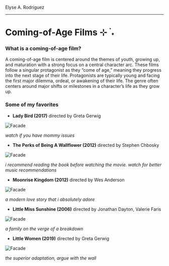 Elyse A. Rodriguez

____________________________________________

# Coming-of-Age Films ⊹ ࣪ ˖
### What is a coming-of-age film?
A coming-of-age film is centered around the themes of youth, growing up, and maturation with a strong focus on a central character arc. These films follow a singular protagonist as they “come of age,” meaning they progress into the next stage of their life. Protagonists are typically young and facing the first major dilemma, ordeal, or awakening of their life. The genre often centers around major shifts or milestones in a character’s life as they grow up. 
### Some of my favorites
- **Lady Bird (2017)** directed by Greta Gerwig

![Facade](https://i.pinimg.com/originals/06/6f/1d/066f1d127eb9f995d14de0cd15442d26.png)

*watch if you have mommy issues*

- **The Perks of Being A Wallflower (2012)** directed by Stephen Chbosky

![Facade](https://i.pinimg.com/originals/64/c9/c4/64c9c43657f40b74f7eb40b10bfe6efe.jpg)

*i recommend reading the book before watching the movie. watch for better music recommendations*

- **Moonrise Kingdom (2012)** directed by Wes Anderson

![Facade](https://i.pinimg.com/originals/50/16/da/5016dad0b4f6f364c9512f1fc4012513.png)

*a modern love story that i absolutely adore*

- **Little Miss Sunshine (2006)** directed by Jonathan Dayton, Valerie Faris

![Facade](https://i.pinimg.com/originals/69/8b/50/698b50f77946629875cd6bc7e7569fd3.png)

*a family on the verge of a breakdown*

- **Little Women (2019)** directed by Greta Gerwig

![Facade](https://i.pinimg.com/originals/b5/c5/ba/b5c5baf3bab54467c469225e87ad254f.png)

*the superior adaptation, argue with the wall*
